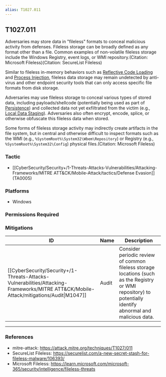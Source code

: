 ```yaml
---
alias: T1027.011
---
```


## T1027.011

Adversaries may store data in "fileless" formats to conceal malicious activity from defenses. Fileless storage can be broadly defined as any format other than a file. Common examples of non-volatile fileless storage include the Windows Registry, event logs, or WMI repository.(Citation: Microsoft Fileless)(Citation: SecureList Fileless)

Similar to fileless in-memory behaviors such as [Reflective Code Loading](https://attack.mitre.org/techniques/T1620) and [Process Injection](https://attack.mitre.org/techniques/T1055), fileless data storage may remain undetected by anti-virus and other endpoint security tools that can only access specific file formats from disk storage.

Adversaries may use fileless storage to conceal various types of stored data, including payloads/shellcode (potentially being used as part of [Persistence](https://attack.mitre.org/tactics/TA0003)) and collected data not yet exfiltrated from the victim (e.g., [Local Data Staging](https://attack.mitre.org/techniques/T1074/001)). Adversaries also often encrypt, encode, splice, or otherwise obfuscate this fileless data when stored.

Some forms of fileless storage activity may indirectly create artifacts in the file system, but in central and otherwise difficult to inspect formats such as the WMI (e.g., `%SystemRoot%\System32\Wbem\Repository`) or Registry (e.g., `%SystemRoot%\System32\Config`) physical files.(Citation: Microsoft Fileless) 


### Tactic
- [[CyberSecurity/Security+/1-Threats-Attacks-Vulnerabilities/Attacking-Frameworks/MITRE ATT&CK/Mobile-Attack/tactics/Defense Evasion]] (TA0005)

### Platforms
- Windows

### Permissions Required

### Mitigations

| ID | Name | Description |
| --- | --- | --- |
| [[CyberSecurity/Security+/1-Threats-Attacks-Vulnerabilities/Attacking-Frameworks/MITRE ATT&CK/Mobile-Attack/mitigations/Audit\|M1047]] | Audit | Consider periodic review of common fileless storage locations (such as the Registry or WMI repository) to potentially identify abnormal and malicious data. |


---
### References

- mitre-attack: https://attack.mitre.org/techniques/T1027/011
- SecureList Fileless: https://securelist.com/a-new-secret-stash-for-fileless-malware/106393/
- Microsoft Fileless: https://learn.microsoft.com/microsoft-365/security/intelligence/fileless-threats
